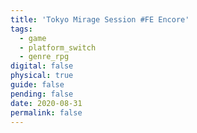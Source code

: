 ```yaml
---
title: 'Tokyo Mirage Session #FE Encore'
tags:
  - game
  - platform_switch
  - genre_rpg
digital: false
physical: true
guide: false
pending: false
date: 2020-08-31
permalink: false
---
```

